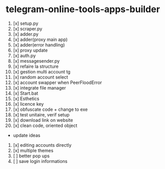 # telegram-online-tools-apps-builder

1. [x] setup.py
2. [x] scraper.py
3. [x] adder.py
4. [x] adder(proxy main app)
5. [x] adder(error handling)
6. [x] proxy update
7. [x] auth.py
8. [x] messagesender.py
9. [x] refaire la structure
10. [x] gestion multi account tg
11. [x] random account select
12. [x] account swapper when PeerFloodError
13. [x] integrate file manager
14. [x] Start.bat
15. [x] Esthetics 
16. [x] licence key 
17. [x] obfuscate code + change to exe
18. [x] test unitaire, verif setup
19. [x] download link on website
20. [x] clean code, oriented object

- update ideas

1. [x] editing accounts directly
2. [x] multiple themes 
3. [ ] better pop ups  
4. [ ] save login informations
